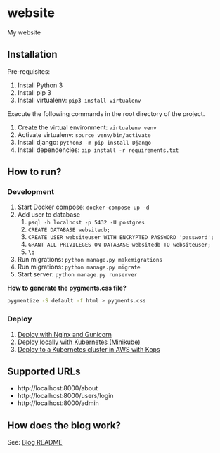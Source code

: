 # website

My website

## Installation

Pre-requisites:

1. Install Python 3
1. Install pip 3
1. Install virtualenv: `pip3 install virtualenv`

Execute the following commands in the root directory of the project.

1. Create the virtual environment: `virtualenv venv`
1. Activate virtualenv: `source venv/bin/activate`
1. Install django: `python3 -m pip install Django`
1. Install dependencies: `pip install -r requirements.txt`

## How to run?

### Development

1. Start Docker compose: `docker-compose up -d`
1. Add user to database
   1. `psql -h localhost -p 5432 -U postgres`
   1. `CREATE DATABASE websitedb;`
   1. `CREATE USER websiteuser WITH ENCRYPTED PASSWORD 'password';`
   1. `GRANT ALL PRIVILEGES ON DATABASE websitedb TO websiteuser;`
   1. `\q`
1. Run migrations: `python manage.py makemigrations`
1. Run migrations: `python manage.py migrate`
1. Start server: `python manage.py runserver`

**How to generate the pygments.css file?**
```bash
pygmentize -S default -f html > pygments.css
```

### Deploy

1. [Deploy with Nginx and Gunicorn](./deploy_with_nginx_and_gunicorn.md)
1. [Deploy locally with Kubernetes (Minikube)](./deploy_locally_with_kubernetes.md)
1. [Deploy to a Kubernetes cluster in AWS with Kops](deploy_to_kubernetes_in_aws_using_kops.md)

## Supported URLs

* http://localhost:8000/about
* http://localhost:8000/users/login
* http://localhost:8000/admin

## How does the blog work?

See: [Blog README](./blog/README.md)
